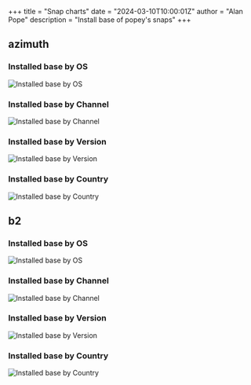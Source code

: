 +++
title = "Snap charts"
date = "2024-03-10T10:00:01Z"
author = "Alan Pope"
description = "Install base of popey's snaps"
+++

## azimuth
### Installed base by  OS
![Installed base by OS](/blog/images/snap_charts/azimuth-OS.png)
### Installed base by  Channel
![Installed base by Channel](/blog/images/snap_charts/azimuth-Channel.png)
### Installed base by  Version
![Installed base by Version](/blog/images/snap_charts/azimuth-Version.png)
### Installed base by  Country
![Installed base by Country](/blog/images/snap_charts/azimuth-Country.png)
## b2
### Installed base by  OS
![Installed base by OS](/blog/images/snap_charts/b2-OS.png)
### Installed base by  Channel
![Installed base by Channel](/blog/images/snap_charts/b2-Channel.png)
### Installed base by  Version
![Installed base by Version](/blog/images/snap_charts/b2-Version.png)
### Installed base by  Country
![Installed base by Country](/blog/images/snap_charts/b2-Country.png)
